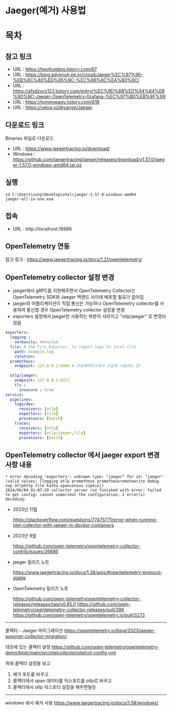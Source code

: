 # Jaeger(예거) 사용법

# 목차

## 참고 링크
- URL : https://twofootdog.tistory.com/67
- URL : https://blog.advenoh.pe.kr/cloud/Jaeger%EC%97%90-%EB%8C%80%ED%95%9C-%EC%86%8C%EA%B0%9C/
- URL : https://afsdzvcx123.tistory.com/entry/%EC%9D%B8%ED%94%84%EB%9D%BC-Jaeger-OpenTelemetry-Grafana-%EC%97%B0%EB%8F%99
- URL : https://tommypagy.tistory.com/618
- URL : https://velog.io/@yange/Jaeger

## 다운로드 링크
Binaries 파일로 다운로드
- URL : https://www.jaegertracing.io/download/
- Windows : https://github.com/jaegertracing/jaeger/releases/download/v1.57.0/jaeger-1.57.0-windows-amd64.tar.gz



## 실행
```shell
cd C:\Users\sung\Desktop\otel\jaeger-1.57.0-windows-amd64
jaeger-all-in-one.exe 
```

## 접속
- URL : http://localhost:16686

## OpenTelemetry 연동
참고 링크 : https://www.jaegertracing.io/docs/1.21/opentelemetry/

## OpenTelemetry collector 설정 변경
- jaeger에서 gRPC를 지원해주면서 OpenTelemetry Collector는 OpenTelemetry SDK와 Jaeger 백엔드 사이에 배포할 필요가 없어짐
- jaeger와 어플리케이션이 직접 통신은 가능하나 OpenTelemetry collector를 사용하여 통신할 경우 OpenTelemetry collector 설정을 변경
- exporters 설정에서 jaeger만 사용하는 부분이 사라지고 "otlp/jaeger" 로 변경되었음 
```yaml
exporters:
  logging :
    verbosity: detailed
  file: # the File Exporter, to ingest logs to local file
    path: example.log
    rotation:
  prometheus:
    endpoint: 127.0.0.1:9464 # 프로메테우스에서 수집에 사용하는 IP
  
  otlp/jaeger:
    endpoint: 127.0.0.1:4317
    tls :
      insecure : true
service:
  pipelines:
    logs/dev:
      receivers: [otlp]
      exporters: [file]
      processors: [batch]
    traces:
      receivers: [otlp]
      exporters: [otlp/jaeger,file]
      processors: [batch]
```


## OpenTelemetry collector 에서 jaeger export 변경 사항 내용

```text
* error decoding 'exporters': unknown type: "jaeger" for id: "jaeger" (valid values: [logging otlp prometheus prometheusremotewrite debug nop otlphttp file kafka opencensus zipkin])
2024/06/04 01:07:29 collector server run finished with error: failed to get config: cannot unmarshal the configuration: 1 error(s) decoding:
```

- 2023년 11월

    https://stackoverflow.com/questions/77475771/error-when-running-otel-collector-with-jaeger-in-docker-containers
  
- 2023년 9월

    https://github.com/open-telemetry/opentelemetry-collector-contrib/issues/26685

- jaeger 릴리즈 노트

    https://www.jaegertracing.io/docs/1.38/apis/#opentelemetry-protocol-stable

- OpenTelemetry 릴리즈 노트

    https://github.com/open-telemetry/opentelemetry-collector-releases/releases/tag/v0.85.0
    https://github.com/open-telemetry/opentelemetry-collector-releases/pull/396
    https://github.com/open-telemetry/opentelemetry.io/pull/3273
	


----
콜렉터 - Jaeger 마이그레이션
https://opentelemetry.io/blog/2023/jaeger-exporter-collector-migration/
	
데모에 있는 콜렉터 설정
https://github.com/open-telemetry/opentelemetry-demo/blob/main/src/otelcollector/otelcol-config.yml

위에 콜렉터 설정을 보고
1. 예거 포트를 바꾸고
2. 콜렉터에서 span 데이터를 익스포트를 otlp로 바꾸고
3. 콜렉터에서 otlp 익스포터 설정을 해주면될듯

----
windows 에서 예거 사용
https://www.jaegertracing.io/docs/1.58/windows/